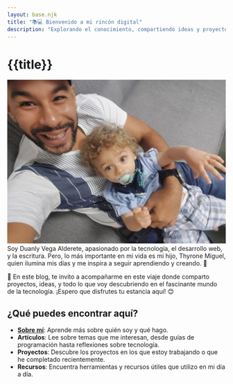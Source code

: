 ```yaml
---
layout: base.njk
title: "📚💻 Bienvenido a mi rincón digital"
description: "Explorando el conocimiento, compartiendo ideas y proyectos."
---
```

# {{title}}


![Mi hijo y yo](img/foto1.jpg)
Soy Duanly Vega Alderete, apasionado por la tecnología, el desarrollo web, y la escritura. Pero, lo más importante en mi vida es mi hijo, Thyrone Miguel, quien ilumina mis días y me inspira a seguir aprendiendo y creando. 🌟

🚀 En este blog, te invito a acompañarme en este viaje donde comparto proyectos, ideas, y todo lo que voy descubriendo en el fascinante mundo de la tecnología. ¡Espero que disfrutes tu estancia aquí! 😊

## ¿Qué puedes encontrar aquí?

- **[Sobre mí](./about/)**: Aprende más sobre quién soy y qué hago.
- **Artículos**: Lee sobre temas que me interesan, desde guías de programación hasta reflexiones sobre tecnología.
- **Proyectos**: Descubre los proyectos en los que estoy trabajando o que he completado recientemente.
- **Recursos**: Encuentra herramientas y recursos útiles que utilizo en mi día a día.  

